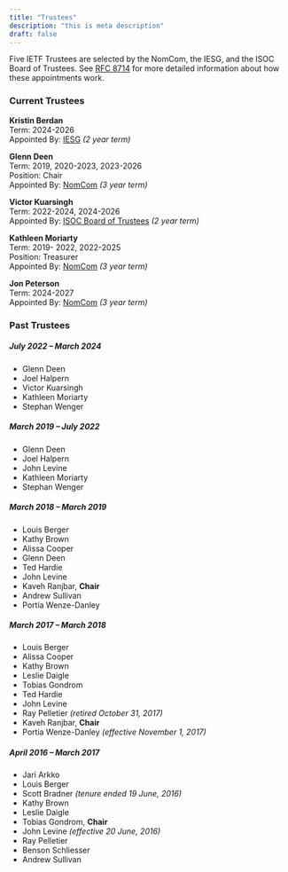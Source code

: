 ```yaml
---
title: "Trustees"
description: "this is meta description"
draft: false
---
```


Five IETF Trustees are selected by the NomCom, the IESG, and the ISOC Board of Trustees. See [RFC 8714](https://tools.ietf.org/html/rfc8714) for more detailed information about how these appointments work.

### Current Trustees

**Kristin Berdan**  
Term: 2024-2026  
Appointed By: [IESG](https://mailarchive.ietf.org/arch/msg/ietf-announce/frCOSmyP78jmz_4nFnnUHqU439o/) *(2 year term)*

**Glenn Deen**  
Term: 2019, 2020-2023, 2023-2026  
Position: Chair  
Appointed By: [NomCom](https://mailarchive.ietf.org/arch/msg/ietf-announce/PxcaDGzIOzpGo1l8yxc_U-jA40M/) *(3 year term)*

**Victor Kuarsingh**  
Term: 2022-2024, 2024-2026  
Appointed By: [ISOC Board of Trustees](https://www.internetsociety.org/board-of-trustees/minutes/181/) *(2 year term)*

**Kathleen Moriarty**  
Term:  2019- 2022, 2022-2025  
Position: Treasurer  
Appointed By: [NomCom](https://mailarchive.ietf.org/arch/msg/ietf-announce/FN98CFV-FL2zNjI6623J2M_EoKo/) *(3 year term)*

**Jon Peterson**  
Term: 2024-2027  
Appointed By: [NomCom](https://mailarchive.ietf.org/arch/msg/ietf-announce/QkoQCwiSbsD5EpjInm0B-ytpDRI/) *(3 year term)*

### Past Trustees

##### July 2022 – March 2024

- Glenn Deen
- Joel Halpern
- Victor Kuarsingh
- Kathleen Moriarty
- Stephan Wenger

##### March 2019 – July 2022

- Glenn Deen
- Joel Halpern
- John Levine
- Kathleen Moriarty
- Stephan Wenger

##### March 2018 – March 2019

- Louis Berger
- Kathy Brown
- Alissa Cooper
- Glenn Deen
- Ted Hardie
- John Levine
- Kaveh Ranjbar, **Chair**
- Andrew Sullivan
- Portia Wenze-Danley

##### March 2017 – March 2018

- Louis Berger
- Alissa Cooper
- Kathy Brown
- Leslie Daigle
- Tobias Gondrom
- Ted Hardie
- John Levine
- Ray Pelletier *(retired October 31, 2017)*
- Kaveh Ranjbar, **Chair**
- Portia Wenze-Danley *(effective November 1, 2017)*

##### April 2016 – March 2017

- Jari Arkko
- Louis Berger
- Scott Bradner *(tenure ended 19 June, 2016)*
- Kathy Brown
- Leslie Daigle
- Tobias Gondrom, **Chair**
- John Levine *(effective 20 June, 2016)*
- Ray Pelletier
- Benson Schliesser
- Andrew Sullivan